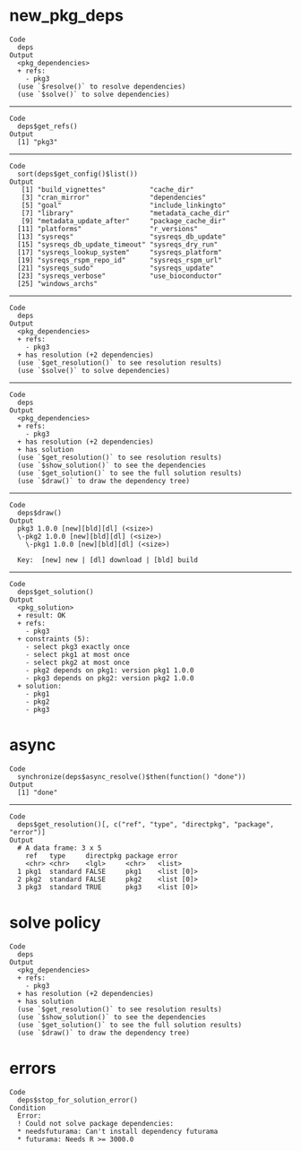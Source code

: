 # new_pkg_deps

    Code
      deps
    Output
      <pkg_dependencies>
      + refs:
        - pkg3
      (use `$resolve()` to resolve dependencies)
      (use `$solve()` to solve dependencies)

---

    Code
      deps$get_refs()
    Output
      [1] "pkg3"

---

    Code
      sort(deps$get_config()$list())
    Output
       [1] "build_vignettes"           "cache_dir"                
       [3] "cran_mirror"               "dependencies"             
       [5] "goal"                      "include_linkingto"        
       [7] "library"                   "metadata_cache_dir"       
       [9] "metadata_update_after"     "package_cache_dir"        
      [11] "platforms"                 "r_versions"               
      [13] "sysreqs"                   "sysreqs_db_update"        
      [15] "sysreqs_db_update_timeout" "sysreqs_dry_run"          
      [17] "sysreqs_lookup_system"     "sysreqs_platform"         
      [19] "sysreqs_rspm_repo_id"      "sysreqs_rspm_url"         
      [21] "sysreqs_sudo"              "sysreqs_update"           
      [23] "sysreqs_verbose"           "use_bioconductor"         
      [25] "windows_archs"            

---

    Code
      deps
    Output
      <pkg_dependencies>
      + refs:
        - pkg3
      + has resolution (+2 dependencies)
      (use `$get_resolution()` to see resolution results)
      (use `$solve()` to solve dependencies)

---

    Code
      deps
    Output
      <pkg_dependencies>
      + refs:
        - pkg3
      + has resolution (+2 dependencies)
      + has solution
      (use `$get_resolution()` to see resolution results)
      (use `$show_solution()` to see the dependencies
      (use `$get_solution()` to see the full solution results)
      (use `$draw()` to draw the dependency tree)

---

    Code
      deps$draw()
    Output
      pkg3 1.0.0 [new][bld][dl] (<size>)
      \-pkg2 1.0.0 [new][bld][dl] (<size>)
        \-pkg1 1.0.0 [new][bld][dl] (<size>)
      
      Key:  [new] new | [dl] download | [bld] build

---

    Code
      deps$get_solution()
    Output
      <pkg_solution>
      + result: OK
      + refs:
        - pkg3
      + constraints (5):
        - select pkg3 exactly once
        - select pkg1 at most once
        - select pkg2 at most once
        - pkg2 depends on pkg1: version pkg1 1.0.0
        - pkg3 depends on pkg2: version pkg2 1.0.0
      + solution:
        - pkg1
        - pkg2
        - pkg3

# async

    Code
      synchronize(deps$async_resolve()$then(function() "done"))
    Output
      [1] "done"

---

    Code
      deps$get_resolution()[, c("ref", "type", "directpkg", "package", "error")]
    Output
      # A data frame: 3 x 5
        ref   type     directpkg package error     
        <chr> <chr>    <lgl>     <chr>   <list>    
      1 pkg1  standard FALSE     pkg1    <list [0]>
      2 pkg2  standard FALSE     pkg2    <list [0]>
      3 pkg3  standard TRUE      pkg3    <list [0]>

# solve policy

    Code
      deps
    Output
      <pkg_dependencies>
      + refs:
        - pkg3
      + has resolution (+2 dependencies)
      + has solution
      (use `$get_resolution()` to see resolution results)
      (use `$show_solution()` to see the dependencies
      (use `$get_solution()` to see the full solution results)
      (use `$draw()` to draw the dependency tree)

# errors

    Code
      deps$stop_for_solution_error()
    Condition
      Error:
      ! Could not solve package dependencies:
      * needsfuturama: Can't install dependency futurama
      * futurama: Needs R >= 3000.0


